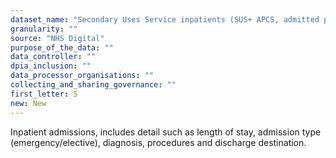 ```yaml
---
dataset_name: "Secondary Uses Service inpatients (SUS+ APCS, admitted patient care spells and APCE, admitted patient care episodes)"
granularity: ""
source: "NHS Digital"
purpose_of_the_data: ""
data_controller: ""
dpia_inclusion: ""
data_processor_organisations: ""
collecting_and_sharing_governance: ""
first_letter: S
new: New
---
```

Inpatient admissions, includes detail such as length of stay, admission type (emergency/elective), diagnosis, procedures and discharge destination.